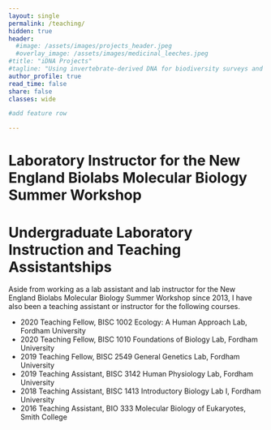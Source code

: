 ```yaml
---
layout: single
permalink: /teaching/
hidden: true
header:
  #image: /assets/images/projects_header.jpeg
  #overlay_image: /assets/images/medicinal_leeches.jpeg
#title: "iDNA Projects"
#tagline: "Using invertebrate-derived DNA for biodiversity surveys and forensic cases"   
author_profile: true
read_time: false
share: false
classes: wide

#add feature row

---
```


# Laboratory Instructor for the New England Biolabs Molecular Biology Summer Workshop

# Undergraduate Laboratory Instruction and Teaching Assistantships

Aside from working as a lab assistant and lab instructor for the New England Biolabs Molecular Biology Summer Workshop since 2013, I have also been a teaching assistant or instructor for the following courses.

- 2020 Teaching Fellow, BISC 1002 Ecology: A Human Approach Lab, Fordham University 
- 2020 Teaching Fellow, BISC 1010 Foundations of Biology Lab, Fordham University
- 2019 Teaching Fellow, BISC 2549 General Genetics Lab, Fordham University
- 2019 Teaching Assistant, BISC 3142 Human Physiology Lab, Fordham University 
- 2018 Teaching Assistant, BISC 1413 Introductory Biology Lab I, Fordham University 
- 2016 Teaching Assistant, BIO 333 Molecular Biology of Eukaryotes, Smith College
